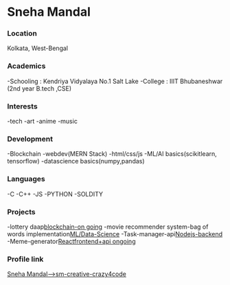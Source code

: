 # Sneha Mandal

### Location
 Kolkata, West-Bengal

### Academics
-Schooling :  Kendriya Vidyalaya No.1 Salt Lake
-College : IIIT Bhubaneshwar (2nd year B.tech ,CSE)

### Interests
-tech
-art
-anime
-music

### Development
-Blockchain
-webdev(MERN Stack)
-html/css/js
-ML/AI basics(scikitlearn, tensorflow)
-datascience basics(numpy,pandas)

### Languages
-C
-C++
-JS
-PYTHON
-SOLDITY

### Projects
-lottery daap[blockchain-on going](https://github.com/sm-creative-crazy4code/lottery_contract)
-movie recommender system-bag of words implementation[ML/Data-Science](https://github.com/sm-creative-crazy4code/Movie_reccomendor-system)
-Task-manager-api[Nodejs-backend](https://github.com/sm-creative-crazy4code/task-management--app)
-Meme-generator[Reactfrontend+api  ongoing](https://github.com/sm-creative-crazy4code/react-meme-generator)


### Profile link
[Sneha Mandal-->sm-creative-crazy4code ](https://github.com/sm-creative-crazy4code)

